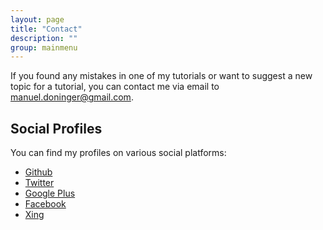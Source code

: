 ```yaml
---
layout: page
title: "Contact"
description: ""
group: mainmenu
---
```


If you found any mistakes in one of my tutorials or want to suggest a new topic for a tutorial, you can contact me via email
to [manuel.doninger@gmail.com](mailto:manuel.doninger@gmail.com).

## Social Profiles

You can find my profiles on various social platforms:

- [Github](https://github.com/mdoninger)
- [Twitter](http://www.twitter.com/mdoninger)
- [Google Plus](https://plus.google.com/u/0/104918420631580569771)
- [Facebook](http://www.facebook.com/manuel.doninger)
- [Xing](http://www.xing.com/profile/Manuel_Doninger)

